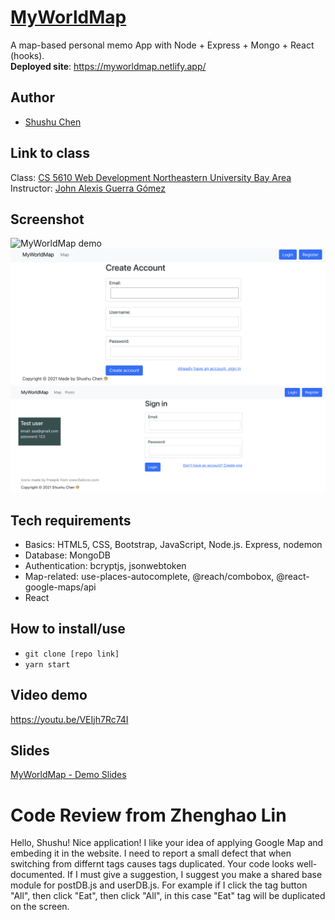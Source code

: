 # [MyWorldMap](https://myworldmap.netlify.app/)

A map-based personal memo App with Node + Express + Mongo + React (hooks).  
**Deployed site**: https://myworldmap.netlify.app/

## Author

- [Shushu Chen](https://vanishima.github.io/index.html)

## Link to class

Class: [CS 5610 Web Development Northeastern University Bay Area](https://johnguerra.co/classes/webDevelopment_fall_2021/)  
Instructor: [John Alexis Guerra Gómez](https://johnguerra.co/)

## Screenshot

![MyWorldMap demo](https://github.com/vanishima/MyWorldMap/blob/main/demo/interactive-map.gif?raw=true)
![MyWorldMap demo](https://github.com/vanishima/MyWorldMap/blob/main/demo/register.png?raw=true)
![MyWorldMap demo](https://github.com/vanishima/MyWorldMap/blob/main/demo/login-2.png?raw=true)

## Tech requirements

- Basics: HTML5, CSS, Bootstrap, JavaScript, Node.js. Express, nodemon
- Database: MongoDB
- Authentication: bcryptjs, jsonwebtoken
- Map-related: use-places-autocomplete, @reach/combobox, @react-google-maps/api
- React

## How to install/use

- `git clone [repo link]`
- `yarn start`

## Video demo

https://youtu.be/VEIjh7Rc74I

## Slides

[MyWorldMap - Demo Slides](https://docs.google.com/presentation/d/1-geLwJzYKJlspD50PFWPP8-ywgT82o4Yulhyj5pynX8/edit?usp=sharing)

# Code Review from Zhenghao Lin
Hello, Shushu!
Nice application! I like your idea of applying Google Map and embeding it in the website.
I need to report a small defect that when switching from differnt tags causes tags duplicated.
Your code looks well-documented. If I must give a suggestion, I suggest you make a shared base module for postDB.js and userDB.js.
For example if I click the tag button "All", then click "Eat", then click "All", in this case "Eat" tag will be duplicated on the screen.
